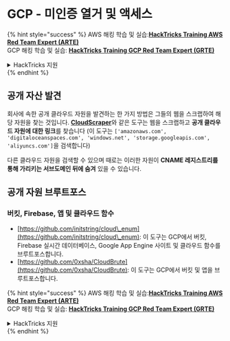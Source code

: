 # GCP - 미인증 열거 및 액세스

{% hint style="success" %}
AWS 해킹 학습 및 실습:<img src="/.gitbook/assets/image.png" alt="" data-size="line">[**HackTricks Training AWS Red Team Expert (ARTE)**](https://training.hacktricks.xyz/courses/arte)<img src="/.gitbook/assets/image.png" alt="" data-size="line">\
GCP 해킹 학습 및 실습: <img src="/.gitbook/assets/image (2).png" alt="" data-size="line">[**HackTricks Training GCP Red Team Expert (GRTE)**<img src="/.gitbook/assets/image (2).png" alt="" data-size="line">](https://training.hacktricks.xyz/courses/grte)

<details>

<summary>HackTricks 지원</summary>

* [**구독 요금제**](https://github.com/sponsors/carlospolop)를 확인하세요!
* 💬 [**Discord 그룹**](https://discord.gg/hRep4RUj7f) 또는 [**텔레그램 그룹**](https://t.me/peass)에 **가입**하거나 **트위터** 🐦 [**@hacktricks\_live**](https://twitter.com/hacktricks\_live)**를 팔로우**하세요.
* [**HackTricks**](https://github.com/carlospolop/hacktricks) 및 [**HackTricks Cloud**](https://github.com/carlospolop/hacktricks-cloud) 깃헙 저장소에 PR을 제출하여 해킹 요령을 공유하세요.

</details>
{% endhint %}

## 공개 자산 발견

회사에 속한 공개 클라우드 자원을 발견하는 한 가지 방법은 그들의 웹을 스크랩하여 해당 자원을 찾는 것입니다. [**CloudScraper**](https://github.com/jordanpotti/CloudScraper)와 같은 도구는 웹을 스크랩하고 **공개 클라우드 자원에 대한 링크**를 찾습니다 (이 도구는 `['amazonaws.com', 'digitaloceanspaces.com', 'windows.net', 'storage.googleapis.com', 'aliyuncs.com']`을 검색합니다)

다른 클라우드 자원을 검색할 수 있으며 때로는 이러한 자원이 **CNAME 레지스트리를 통해 가리키는 서브도메인 뒤에 숨겨** 있을 수 있습니다.

## 공개 자원 브루트포스

### 버킷, Firebase, 앱 및 클라우드 함수

* [https://github.com/initstring/cloud\_enum](https://github.com/initstring/cloud\_enum): 이 도구는 GCP에서 버킷, Firebase 실시간 데이터베이스, Google App Engine 사이트 및 클라우드 함수를 브루트포스합니다.
* [https://github.com/0xsha/CloudBrute](https://github.com/0xsha/CloudBrute): 이 도구는 GCP에서 버킷 및 앱을 브루트포스합니다.

{% hint style="success" %}
AWS 해킹 학습 및 실습:<img src="/.gitbook/assets/image.png" alt="" data-size="line">[**HackTricks Training AWS Red Team Expert (ARTE)**](https://training.hacktricks.xyz/courses/arte)<img src="/.gitbook/assets/image.png" alt="" data-size="line">\
GCP 해킹 학습 및 실습: <img src="/.gitbook/assets/image (2).png" alt="" data-size="line">[**HackTricks Training GCP Red Team Expert (GRTE)**<img src="/.gitbook/assets/image (2).png" alt="" data-size="line">](https://training.hacktricks.xyz/courses/grte)

<details>

<summary>HackTricks 지원</summary>

* [**구독 요금제**](https://github.com/sponsors/carlospolop)를 확인하세요!
* 💬 [**Discord 그룹**](https://discord.gg/hRep4RUj7f) 또는 [**텔레그램 그룹**](https://t.me/peass)에 **가입**하거나 **트위터** 🐦 [**@hacktricks\_live**](https://twitter.com/hacktricks\_live)**를 팔로우**하세요.
* [**HackTricks**](https://github.com/carlospolop/hacktricks) 및 [**HackTricks Cloud**](https://github.com/carlospolop/hacktricks-cloud) 깃헙 저장소에 PR을 제출하여 해킹 요령을 공유하세요.

</details>
{% endhint %}
